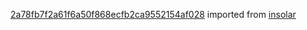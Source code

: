[2a78fb7f2a61f6a50f868ecfb2ca9552154af028](https://github.com/insolar/insolar/commit/2a78fb7f2a61f6a50f868ecfb2ca9552154af028) imported from [insolar](https://github.com/insolar/insolar)
